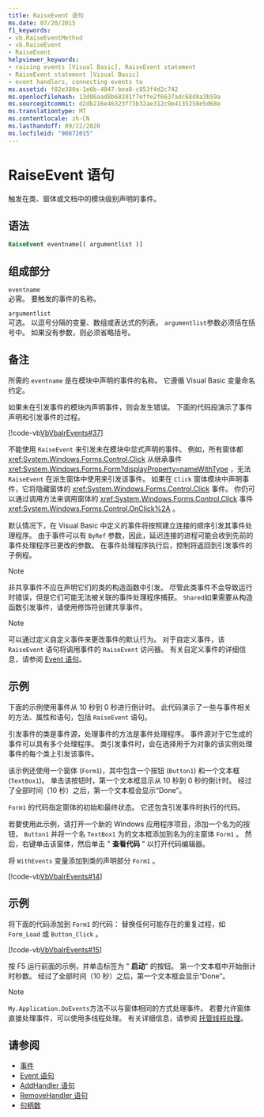```yaml
---
title: RaiseEvent 语句
ms.date: 07/20/2015
f1_keywords:
- vb.RaiseEventMethod
- vb.RaiseEvent
- RaiseEvent
helpviewer_keywords:
- raising events [Visual Basic], RaiseEvent statement
- RaiseEvent statement [Visual Basic]
- event handlers, connecting events to
ms.assetid: f82e380a-1e6b-4047-bea8-c853f4d2c742
ms.openlocfilehash: 13d86aad8b68391f7effe2f6637adc68d8a3b59a
ms.sourcegitcommit: d2db216e46323f73b32ae312c9e4135258e5d68e
ms.translationtype: MT
ms.contentlocale: zh-CN
ms.lasthandoff: 09/22/2020
ms.locfileid: "90872015"
---
```

# <a name="raiseevent-statement"></a>RaiseEvent 语句

触发在类、窗体或文档中的模块级别声明的事件。  
  
## <a name="syntax"></a>语法  
  
```vb  
RaiseEvent eventname[( argumentlist )]  
```  
  
## <a name="parts"></a>组成部分  

 `eventname`  
 必需。 要触发的事件的名称。  
  
 `argumentlist`  
 可选。 以逗号分隔的变量、数组或表达式的列表。 `argumentlist`参数必须括在括号中。 如果没有参数，则必须省略括号。  
  
## <a name="remarks"></a>备注  

 所需的 `eventname` 是在模块中声明的事件的名称。 它遵循 Visual Basic 变量命名约定。  
  
 如果未在引发事件的模块内声明事件，则会发生错误。 下面的代码段演示了事件声明和引发事件的过程。  
  
 [!code-vb[VbVbalrEvents#37](~/samples/snippets/visualbasic/VS_Snippets_VBCSharp/VbVbalrEvents/VB/Class1.vb#37)]  
  
 不能使用 `RaiseEvent` 来引发未在模块中显式声明的事件。 例如，所有窗体都 <xref:System.Windows.Forms.Control.Click> 从继承事件 <xref:System.Windows.Forms.Form?displayProperty=nameWithType> ，无法 `RaiseEvent` 在派生窗体中使用来引发该事件。 如果在 `Click` 窗体模块中声明事件，它将隐藏窗体的 <xref:System.Windows.Forms.Control.Click> 事件。 你仍可以通过调用方法来调用窗体的 <xref:System.Windows.Forms.Control.Click> 事件 <xref:System.Windows.Forms.Control.OnClick%2A> 。  
  
 默认情况下，在 Visual Basic 中定义的事件将按照建立连接的顺序引发其事件处理程序。 由于事件可以有 `ByRef` 参数，因此，延迟连接的进程可能会收到先前的事件处理程序已更改的参数。 在事件处理程序执行后，控制将返回到引发事件的子例程。  
  
> [!NOTE]
> 非共享事件不应在声明它们的类的构造函数中引发。 尽管此类事件不会导致运行时错误，但是它们可能无法被关联的事件处理程序捕获。 `Shared`如果需要从构造函数引发事件，请使用修饰符创建共享事件。  
  
> [!NOTE]
> 可以通过定义自定义事件来更改事件的默认行为。 对于自定义事件，该 `RaiseEvent` 语句将调用事件的 `RaiseEvent` 访问器。 有关自定义事件的详细信息，请参阅 [Event 语句](event-statement.md)。  
  
## <a name="example"></a>示例  

 下面的示例使用事件从 10 秒到 0 秒进行倒计时。 此代码演示了一些与事件相关的方法、属性和语句，包括 `RaiseEvent` 语句。  
  
 引发事件的类是事件源，处理事件的方法是事件处理程序。 事件源对于它生成的事件可以具有多个处理程序。 类引发事件时，会在选择用于为对象的该实例处理事件的每个类上引发该事件。  
  
 该示例还使用一个窗体 (`Form1`)，其中包含一个按钮 (`Button1`) 和一个文本框 (`TextBox1`)。 单击该按钮时，第一个文本框显示从 10 秒到 0 秒的倒计时。 经过了全部时间（10 秒）之后，第一个文本框会显示“Done”。  
  
 `Form1` 的代码指定窗体的初始和最终状态。 它还包含引发事件时执行的代码。  
  
 若要使用此示例，请打开一个新的 Windows 应用程序项目，添加一个名为的按钮， `Button1` 并将一个名 `TextBox1` 为的文本框添加到名为的主窗体 `Form1` 。 然后，右键单击该窗体，然后单击 " **查看代码** " 以打开代码编辑器。  
  
 将 `WithEvents` 变量添加到类的声明部分 `Form1` 。  
  
 [!code-vb[VbVbalrEvents#14](~/samples/snippets/visualbasic/VS_Snippets_VBCSharp/VbVbalrEvents/VB/Class1.vb#14)]  
  
## <a name="example"></a>示例  

 将下面的代码添加到 `Form1` 的代码： 替换任何可能存在的重复过程，如 `Form_Load` 或 `Button_Click` 。  
  
 [!code-vb[VbVbalrEvents#15](~/samples/snippets/visualbasic/VS_Snippets_VBCSharp/VbVbalrEvents/VB/Class1.vb#15)]  
  
 按 F5 运行前面的示例，并单击标签为 " **启动**" 的按钮。 第一个文本框中开始倒计时秒数。 经过了全部时间（10 秒）之后，第一个文本框会显示“Done”。  
  
> [!NOTE]
> `My.Application.DoEvents`方法不以与窗体相同的方式处理事件。 若要允许窗体直接处理事件，可以使用多线程处理。 有关详细信息，请参阅 [托管线程处理](../../../standard/threading/index.md)。  
  
## <a name="see-also"></a>请参阅

- [事件](../../programming-guide/language-features/events/index.md)
- [Event 语句](event-statement.md)
- [AddHandler 语句](addhandler-statement.md)
- [RemoveHandler 语句](removehandler-statement.md)
- [句柄数](handles-clause.md)
